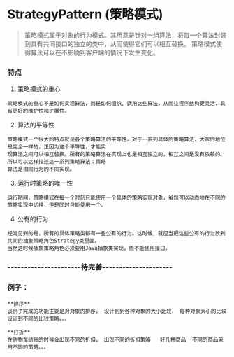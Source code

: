 # StrategyPattern (策略模式)
> 策略模式属于对象的行为模式。其用意是针对一组算法，将每一个算法封装到具有共同接口的独立的类中，从而使得它们可以相互替换。
策略模式使得算法可以在不影响到客户端的情况下发生变化。

### 特点
1. 策略模式的重心
```
策略模式的重心不是如何实现算法，而是如何组织、调用这些算法，从而让程序结构更灵活，具有更好的维护性和扩展性。
```
2. 算法的平等性
```
策略模式一个很大的特点就是各个策略算法的平等性。对于一系列具体的策略算法，大家的地位是完全一样的，正因为这个平等性，才能实
现算法之间可以相互替换。所有的策略算法在实现上也是相互独立的，相互之间是没有依赖的。所以可以这样描述这一系列策略算法：策略
算法是相同行为的不同实现。
```
3. 运行时策略的唯一性
```
运行期间，策略模式在每一个时刻只能使用一个具体的策略实现对象，虽然可以动态地在不同的策略实现中切换，但是同时只能使用一个。
```
4. 公有的行为
```
经常见到的是，所有的具体策略类都有一些公有的行为。这时候，就应当把这些公有的行为放到共同的抽象策略角色Strategy类里面。
当然这时候抽象策略角色必须要用Java抽象类实现，而不能使用接口。
```

### ----------------------待完善---------------------

### 例子：
```
**排序**
该例子完成的功能主要是对对象的排序， 设计到到各种对象的大小比较， 每种对象大小的比较设计到不同的比较策略。。。

**打折**
在购物车结账的时候会出现不同的折扣， 出现不同的折扣策略   好几种商品  不同的商品采用不同的策略。。。
```
